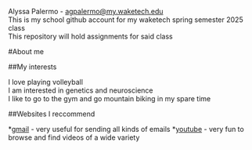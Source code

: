 Alyssa Palermo - agpalermo@my.waketech.edu  
This is my school github account for my waketech spring semester 2025 class  
This repository will hold assignments for said class  

#About me

##My interests

I love playing volleyball  
I am interested in genetics and neuroscience  
I like to go to the gym and go mountain biking in my spare time  

##Websites I reccommend 

*[gmail](www.gmail.com) - very useful for sending all kinds of emails
*[youtube](youtube.com) - very fun to browse and find videos of a wide variety
